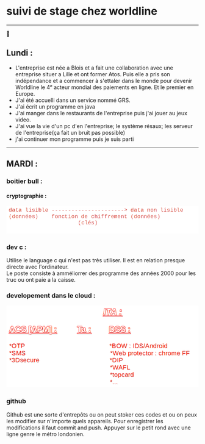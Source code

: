 # suivi de stage chez worldline

<hr>

🎺

## Lundi :

* L'entreprise est née a Blois et a fait une collaboration avec une entreprise situer a Lille et ont former Atos. Puis elle a pris son indépendance et a commencer à s'ettaler dans le monde pour devenir Worldline  le 4ᵉ acteur mondial
  des paiements en ligne. Et le premier en Europe.
* J'ai été accuelli dans un service nommé GRS.
* J'ai écrit un programme en java
* J'ai manger dans le restaurants de l'entreprise puis j'ai jouer au jeux video.
* J'ai vue la vie d'un pc d'en l'entreprise; le système résaux; les serveur de l'entreprise(ça fait un bruit pas possible)
* j'ai continuer mon programme puis je suis parti

<hr>


## MARDI :

### boitier bull :

#### cryptographie :

![img_2.png](image/img_2.png)

### dev c :

Utilise le language c qui n'est pas très utiliser. Il est
en relation presque directe avec l'ordinateur.  
Le poste consiste à amméliorrer des programme des années 2000 pour les truc
ou ont paie a la caisse.

### developement dans le cloud :

![img_1.png](image/img_1.png)

### github 
Github est une sorte d'entrepôts ou on peut stoker ces codes et ou on peux les 
modifier sur n'importe quels appareils.
Pour enregistrer les modifications il faut commit and push.
Appuyer sur le petit rond avec une ligne genre le métro londonien.

